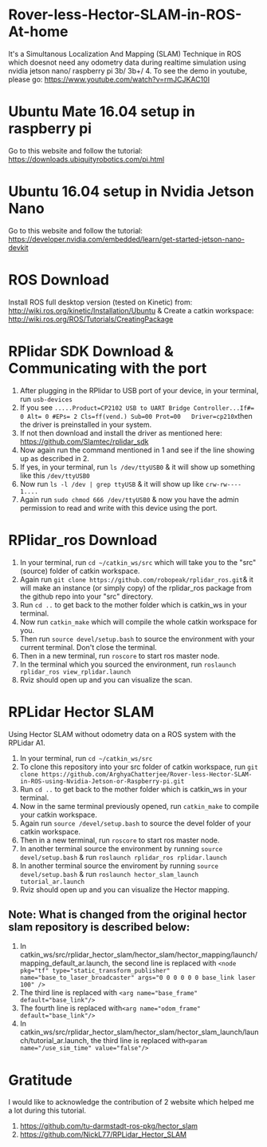 # Rover-less-Hector-SLAM-in-ROS-At-home
  It's a Simultanous Localization And Mapping (SLAM) Technique in ROS which doesnot need any odometry data during realtime simulation using nvidia jetson nano/ raspberry pi 3b/ 3b+/ 4. To see the demo in youtube, please go: https://www.youtube.com/watch?v=rmJCJKAC10I
# Ubuntu Mate 16.04 setup in raspberry pi
  Go to this website and follow the tutorial: https://downloads.ubiquityrobotics.com/pi.html
# Ubuntu 16.04 setup in Nvidia Jetson Nano
  Go to this website and follow the tutorial: https://developer.nvidia.com/embedded/learn/get-started-jetson-nano-devkit
# ROS Download
  Install ROS full desktop version (tested on Kinetic) from: http://wiki.ros.org/kinetic/Installation/Ubuntu & Create a catkin workspace: http://wiki.ros.org/ROS/Tutorials/CreatingPackage

# RPlidar SDK Download & Communicating with the port
  1. After plugging in the RPlidar to USB port of your device, in your terminal, run 
  ```usb-devices```
  2. If you see ```.....Product=CP2102 USB to UART Bridge Controller...If#= 0 Alt= 0 #EPs= 2 Cls=ff(vend.) Sub=00 Prot=00   Driver=cp210x```then the driver is preinstalled in your system.
  3. If not then download and install the driver as mentioned here: https://github.com/Slamtec/rplidar_sdk
  4. Now again run the command mentioned in 1 and see if the line showing up as described in 2.
  5. If yes, in your terminal, run ```ls /dev/ttyUSB0``` & it will show up something like this ```/dev/ttyUSB0```
  6. Now run ```ls -l /dev | grep ttyUSB``` & it will show up like ```crw-rw---- 1....```
  7. Again run ```sudo chmod 666 /dev/ttyUSB0``` & now you have the admin permission to read and write with this device using the port. 
# RPlidar_ros Download
  1. In your terminal, run ```cd ~/catkin_ws/src``` which will take you to the "src" (source) folder of catkin workspace.
  2. Again run ```git clone https://github.com/robopeak/rplidar_ros.git```& it will make an instance (or simply copy) of the rplidar_ros package from the github repo into your "src" directory.
  3. Run ```cd ..``` to get back to the mother folder which is catkin_ws in your terminal.
  4. Now run ```catkin_make``` which will compile the whole catkin workspace for you.
  5. Then run ```source devel/setup.bash``` to source the environment with your current terminal. Don't close the terminal.
  6. Then in a new terminal, run ```roscore``` to start ros master node.
  7. In the terminal which you sourced the environment, run ```roslaunch rplidar_ros view_rplidar.launch```
  8. Rviz should open up and you can visualize the scan.
# RPLidar Hector SLAM
Using Hector SLAM without odometry data on a ROS system with the RPLidar A1.
  1. In your terminal, run ```cd ~/catkin_ws/src``` 
  2. To clone this repository into your src folder of catkin workspace, run ```git clone https://github.com/ArghyaChatterjee/Rover-less-Hector-SLAM-in-ROS-using-Nvidia-Jetson-or-Raspberry-pi.git```
  3. Run ```cd ..``` to get back to the mother folder which is catkin_ws in your terminal. 
  4. Now in the same terminal previously opened, run ```catkin_make``` to compile your catkin workspace.
  5. Again run ```source /devel/setup.bash``` to source the devel folder of your catkin workspace.
  6. Then in a new terminal, run ```roscore``` to start ros master node.
  7. In another terminal source the environment by running ```source devel/setup.bash``` & run ```roslaunch rplidar_ros rplidar.launch```
  8. In another terminal source the enviroment by running ```source devel/setup.bash``` & run ```roslaunch hector_slam_launch tutorial_ar.launch```
  9. Rviz should open up and you can visualize the Hector mapping.
  


## Note: What is changed from the original hector slam repository is described below:

  1. In catkin_ws/src/rplidar_hector_slam/hector_slam/hector_mapping/launch/mapping_default_ar.launch, 
the second line is replaced with ```<node pkg="tf" type="static_transform_publisher" name="base_to_laser_broadcaster" args="0 0 0 0 0 0 base_link laser 100" />```
  2. The third line is replaced with ```<arg name="base_frame" default="base_link"/>```
  3. The fourth line is replaced with```<arg name="odom_frame" default="base_link"/>```
  4. In catkin_ws/src/rplidar_hector_slam/hector_slam/hector_slam_launch/launch/tutorial_ar.launch,  the third line is replaced with```<param name="/use_sim_time" value="false"/>```
  
# Gratitude
  I would like to acknowledge the contribution of 2 website which helped me a lot during this tutorial.
  1. https://github.com/tu-darmstadt-ros-pkg/hector_slam
  2. https://github.com/NickL77/RPLidar_Hector_SLAM
